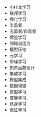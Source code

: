 - 小样本学习
- 联邦学习
- 强化学习
- 半监督
- 无监督/自监督
- 增量学习
- 领域自适应
- 模型压缩
- 元学习
- 带噪学习
- 损失函数设计
- 集成学习
- 模型集成
- 数据增强
- 原型学习
- 度量学习
- 终身学习
- 表征学习